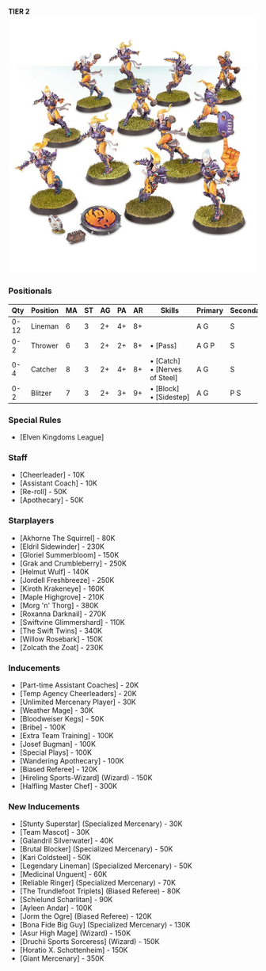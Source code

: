 ﻿**TIER 2**
![](../media/teams/ElfheimEaglesTeam01.jpg)

### Positionals

| Qty  | Position | MA | ST | AG | PA  | AR | Skills                        | Primary | Secondary | Cost |
| ---- | -------- | - | - | -- | -- | -- | ----------------------------- | ------- | --------- | ---- |
| 0-12 | Lineman  | 6 | 3 | 2+ | 4+ | 8+ |                               | A G    | S         | 60K  |
| 0-2  | Thrower  | 6 | 3 | 2+ | 2+ | 8+ | • [Pass]                        | A G P   | S         | 75K  |
| 0-4  | Catcher  | 8 | 3 | 2+ | 4+ | 8+ | • [Catch]<br /> • [Nerves of Steel] | A G     | S         | 100K |
| 0-2  | Blitzer  | 7 | 3 | 2+ | 3+ | 9+ | • [Block]<br /> • [Sidestep]       | A G     | P S       | 115K |

### Special Rules

* [Elven Kingdoms League]

### Staff

* [Cheerleader] - 10K
* [Assistant Coach] - 10K
* [Re-roll] - 50K
* [Apothecary]  - 50K

### Starplayers

* [Akhorne The Squirrel] - 80K
* [Eldril Sidewinder] - 230K
* [Gloriel Summerbloom] - 150K
* [Grak and Crumbleberry] - 250K
* [Helmut Wulf] - 140K
* [Jordell Freshbreeze] - 250K
* [Kiroth Krakeneye] - 160K
* [Maple Highgrove] - 210K
* [Morg 'n' Thorg] - 380K
* [Roxanna Darknail] - 270K
* [Swiftvine Glimmershard] - 110K
* [The Swift Twins] - 340K
* [Willow Rosebark] - 150K
* [Zolcath the Zoat] - 230K

### Inducements

* [Part-time Assistant Coaches] - 20K
* [Temp Agency Cheerleaders] - 20K
* [Unlimited Mercenary Player] - 30K
* [Weather Mage] - 30K
* [Bloodweiser Kegs] - 50K
* [Bribe] - 100K
* [Extra Team Training] - 100K
* [Josef Bugman] - 100K
* [Special Plays] - 100K
* [Wandering Apothecary] - 100K
* [Biased Referee] - 120K
* [Hireling Sports-Wizard] (Wizard) - 150K
* [Halfling Master Chef] - 300K

### New Inducements

* [Stunty Superstar] (Specialized Mercenary) - 30K
* [Team Mascot] - 30K
* [Galandril Silverwater] - 40K
* [Brutal Blocker] (Specialized Mercenary) - 50K
* [Kari Coldsteel] - 50K
* [Legendary Lineman] (Specialized Mercenary) - 50K
* [Medicinal Unguent] - 60K
* [Reliable Ringer] (Specialized Mercenary) - 70K
* [The Trundlefoot Triplets] (Biased Referee) - 80K
* [Schielund Scharlitan] - 90K
* [Ayleen Andar] - 100K
* [Jorm the Ogre] (Biased Referee) - 120K
* [Bona Fide Big Guy] (Specialized Mercenary) - 130K
* [Asur High Mage] (Wizard) - 150K
* [Druchii Sports Sorceress] (Wizard) - 150K
* [Horatio X. Schottenheim] - 150K
* [Giant Mercenary] - 350K

